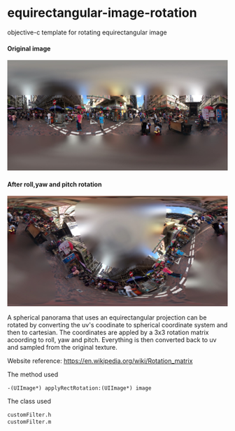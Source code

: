 # equirectangular-image-rotation
objective-c template for rotating equirectangular image

#### Original image
![screenshot](./Screenshot/input.jpeg)

#### After roll,yaw and pitch rotation
![screenshot](./Screenshot/output.jpeg)

A spherical panorama that uses an equirectangular projection can be rotated by converting the uv's coodinate to spherical coordinate system and then 
to cartesian. The coordinates are appled by a 3x3 rotation matrix acoording to roll, yaw and pitch. Everything is then converted back to uv and 
sampled from the original texture.

Website reference:
https://en.wikipedia.org/wiki/Rotation_matrix

The method used
```  objc
-(UIImage*) applyRectRotation:(UIImage*) image
```

The class used
```  objc
customFilter.h
customFilter.m
```  







